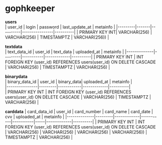 # gophkeeper

**users**                       
| user_id | login | password | last_update_at | metainfo |
|---------|-------|----------|----------------|----------|
| PRIMARY KEY INT| VARCHAR(256) | VARCHAR(256) | TIMESTAMPTZ | VARCHAR(256)) |

**textdata**                                                
| text_data_id | user_id | text_data | uploaded_at | metainfo |
|--------------|---------|-----------|-------------|----------|
| PRIMARY KEY INT | INT FOREIGN KEY (user_id) REFERENCES users(user_id) ON DELETE CASCADE | VARCHAR(256) | TIMESTAMPTZ | VARCHAR(256) |

**binarydata**                                               
| binary_data_id | user_id | binary_data| uploaded_at | metainfo |                                
|----------------|---------|------------|-------------|----------|                  
| PRIMARY KEY INT | INT FOREIGN KEY (user_id) REFERENCES users(user_id) ON DELETE CASCADE | VARCHAR(256) | TIMESTAMPTZ | VARCHAR(256) |

**carddata**
| card_data_id | user_id | card_number | card_name | card_date | cvv | uploaded_at | metainfo |
|--------------|---------|-------------|-----------|-----------|-----|-------------|----------|
| PRIMARY KEY INT | INT FOREIGN KEY (user_id) REFERENCES users(user_id) ON DELETE CASCADE | VARCHAR(256) | VARCHAR(256) | VARCHAR(256) | VARCHAR(256)) | TIMESTAMPTZ | VARCHAR(256) |
